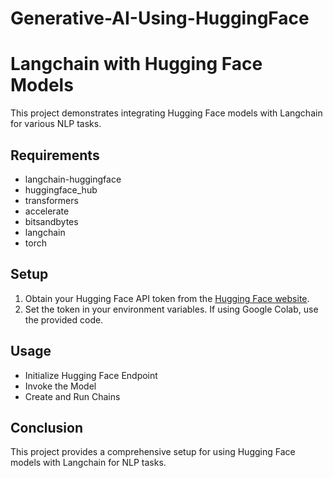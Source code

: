 # Generative-AI-Using-HuggingFace

# Langchain with Hugging Face Models

This project demonstrates integrating Hugging Face models with Langchain for various NLP tasks.

## Requirements

- langchain-huggingface
- huggingface_hub
- transformers
- accelerate
- bitsandbytes
- langchain
- torch

## Setup

1. Obtain your Hugging Face API token from the [Hugging Face website](https://huggingface.co/).
2. Set the token in your environment variables. If using Google Colab, use the provided code.

## Usage

- Initialize Hugging Face Endpoint
- Invoke the Model
- Create and Run Chains

## Conclusion

This project provides a comprehensive setup for using Hugging Face models with Langchain for NLP tasks.
